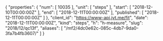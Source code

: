 {
  "properties": {
    "num": [
      10035
    ],
    "unit": [
      "steps"
    ],
    "start": [
      "2018-12-10T00:00:00Z"
    ],
    "end": [
      "2018-12-11T00:00:00Z"
    ],
    "published": [
      "2018-12-11T00:00:00Z"
    ]
  },
  "client_id": "https://www-api.jvt.me/fit",
  "date": "2018-12-11T00:00:00Z",
  "kind": "steps",
  "h": "h-measure",
  "slug": "2018/12/qc13f",
  "aliases": [
    "/mf2/4dc0e62c-085c-4db7-9da0-3fa7b4fb3607/"
  ]
}
